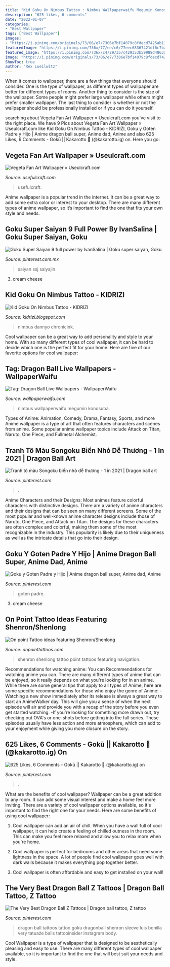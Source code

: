 ```yaml
---
title: "Kid Goku On Nimbus Tattoo : Nimbus Wallpaperwaifu Megumin Konosuba"
description: "625 likes, 6 comments"
date: "2022-01-07"
categories:
- "Best Wallpaper"
tags: ["Best Wallpaper"]
images:
- "https://i.pinimg.com/originals/73/06/e7/7306e7bf14079c8fdecd7425ab11f1e7.jpg"
featuredImage: "https://i.pinimg.com/736x/77/ee/c6/77eec68367421df6c7ba268bc7565cdd.jpg"
featured_image: "https://i.pinimg.com/736x/c4/29/35/c429353b59988d4863a3137458dd069d.jpg"
image: "https://i.pinimg.com/originals/73/06/e7/7306e7bf14079c8fdecd7425ab11f1e7.jpg"
ShowToc: true
author: "Rex Lueilwitz"
---
```



When it comes to wallpaper, there are a few things that everyone should consider. One is the type of wallpaper, as different types of wallpaper are better for different types of rooms. Another thing to consider is the size of the wallpaper. Some people might prefer large wallpaper while others might prefer smaller wallpaper. The last thing to consider is whether or not the wallpaper should be professionally installed or if you can do it yourself.

	

		
searching about Vegeta Fan Art Wallpaper » Useulcraft.com you've visit to the right place. We have 9 Pics about Vegeta Fan Art Wallpaper » Useulcraft.com like Kid Goku On Nimbus Tattoo - KIDRIZI, Goku y Goten Padre y Hijo | Anime dragon ball super, Anime dad, Anime and also 625 Likes, 6 Comments - Gokū || Kakarotto 🥕 (@kakarotto.ig) on. Here you go:
		
    
## Vegeta Fan Art Wallpaper » Useulcraft.com

<img loading=lazy src="https://www.usefulcraft.com/wp-content/uploads/2019/12/VegetaFanart18.jpg" onerror="this.onerror=null;this.src='https://tse2.mm.bing.net/th?id=OIP.rG314VB2djDOxwZcTUZzrAHaNK&amp;pid=15.1';" alt="Vegeta Fan Art Wallpaper » Useulcraft.com">

_Source: usefulcraft.com_

>usefulcraft. 

	

Anime wallpaper is a popular trend in the internet. It can be a great way to add some extra color or interest to your desktop. There are many different types of anime wallpaper, so it’s important to find the one that fits your own style and needs.

    
## Goku Super Saiyan 9 Full Power By IvanSalina | Goku Super Saiyan, Goku

<img loading=lazy src="https://i.pinimg.com/736x/50/f9/c1/50f9c14af0f4970e63318cbf9b977cbc.jpg" onerror="this.onerror=null;this.src='https://tse4.mm.bing.net/th?id=OIP.gG6_rMEDy5LO4ed9c5m1EAHaLO&amp;pid=15.1';" alt="Goku Super Saiyan 9 full power by IvanSalina | Goku super saiyan, Goku">

_Source: pinterest.com.mx_

>saiyan ssj saiyajin. 

	

3. cream cheese 

    
## Kid Goku On Nimbus Tattoo - KIDRIZI

<img loading=lazy src="https://i.pinimg.com/originals/bf/32/d5/bf32d54d9d794d659e2b3b416f547ea6.jpg" onerror="this.onerror=null;this.src='https://tse4.mm.bing.net/th?id=OIP.bq-sBJPvwO9hBswh5pk4ogHaHX&amp;pid=15.1';" alt="Kid Goku On Nimbus Tattoo - KIDRIZI">

_Source: kidrizi.blogspot.com_

>nimbus dannyo chronicink. 

	

Cool wallpaper can be a great way to add personality and style to your home. With so many different types of cool wallpaper, it can be hard to decide which one is the perfect fit for your home. Here are five of our favorite options for cool wallpaper: 

    
## Tag: Dragon Ball Live Wallpapers - WallpaperWaifu

<img loading=lazy src="https://wallpaperwaifu.com/wp-content/uploads/2021/08/kid-goku-flying-nimbus-thumb-1500x844.jpg" onerror="this.onerror=null;this.src='https://tse1.mm.bing.net/th?id=OIP.wLxfgJk9dCLpGeQPWIs7lwHaEK&amp;pid=15.1';" alt="Tag: Dragon Ball Live Wallpapers - WallpaperWaifu">

_Source: wallpaperwaifu.com_

>nimbus wallpaperwaifu megumin konosuba. 

	

Types of Anime: Animation, Comedy, Drama, Fantasy, Sports, and more
Anime wallpaper is a type of art that often features characters and scenes from anime. Some popular anime wallpaper topics include Attack on Titan, Naruto, One Piece, and Fullmetal Alchemist.

    
## Tranh Tô Màu Songoku Biến Nhỏ Dễ Thương - 1 In 2021 | Dragon Ball Art

<img loading=lazy src="https://i.pinimg.com/736x/0a/e1/70/0ae170e67f2fcdcd8b6f4753aefd2666.jpg" onerror="this.onerror=null;this.src='https://tse4.mm.bing.net/th?id=OIP.Mj82oX3xj4tX_OGOt8SU_gHaKe&amp;pid=15.1';" alt="Tranh tô màu Songoku biến nhỏ dễ thương - 1 in 2021 | Dragon ball art">

_Source: pinterest.com_

>. 

	

Anime Characters and their Designs: Most animes feature colorful characters with distinctive designs.
There are a variety of anime characters and their designs that can be seen on many different screens. Some of the most popular and well-known anime character designs include those of Naruto, One Piece, and Attack on Titan. The designs for these characters are often complex and colorful, making them some of the most recognizable in the industry. This popularity is likely due to their uniqueness as well as the intricate details that go into their design.

    
## Goku Y Goten Padre Y Hijo | Anime Dragon Ball Super, Anime Dad, Anime

<img loading=lazy src="https://i.pinimg.com/736x/c4/29/35/c429353b59988d4863a3137458dd069d.jpg" onerror="this.onerror=null;this.src='https://tse4.mm.bing.net/th?id=OIP.F4q-CNja0wpJU8NpfauW2wHaKe&amp;pid=15.1';" alt="Goku y Goten Padre y Hijo | Anime dragon ball super, Anime dad, Anime">

_Source: pinterest.com_

>goten padre. 

	

3. cream cheese 

    
## On Point Tattoo Ideas Featuring Shenron/Shenlong

<img loading=lazy src="http://onpointtattoos.com/wp-content/uploads/2016/06/tumblr_nxu6kvkMjM1unqq5mo1_500.jpg" onerror="this.onerror=null;this.src='https://tse2.mm.bing.net/th?id=OIP.Z4gHrp6S2hMAy0P0X3xB_gHaHa&amp;pid=15.1';" alt="On point Tattoo ideas featuring Shenron/Shenlong">

_Source: onpointtattoos.com_

>shenron shenlong tattoo point tattoos featuring navigation. 

	

Recommendations for watching anime: You can
Recommendations for watching anime you can. There are many different types of anime that can be enjoyed, so it really depends on what you're looking for in an anime. While there are some general tips that apply to all types of Anime, here are some specific recommendations for those who enjoy the genre of Anime: 
-Watching a new show immediately after its release is always a great way to start an AnimeWalker day. This will give you a sense of when the next episode will air and provide you with a recap of the story before you even get started watching. 
-If you're looking for something more drawn out, try checking out OVA's or one-shots before getting into the full series. These episodes usually have less action and more atmosphere, which can add to your enjoyment while giving you more closure on the story.

    
## 625 Likes, 6 Comments - Gokū || Kakarotto 🥕 (@kakarotto.ig) On

<img loading=lazy src="https://i.pinimg.com/736x/77/ee/c6/77eec68367421df6c7ba268bc7565cdd.jpg" onerror="this.onerror=null;this.src='https://tse1.mm.bing.net/th?id=OIP.sAHgUvT3ipD7AxpmcFQTVQHaI7&amp;pid=15.1';" alt="625 Likes, 6 Comments - Gokū || Kakarotto 🥕 (@kakarotto.ig) on">

_Source: pinterest.com_

>. 

	

What are the benefits of cool wallpaper?
Wallpaper can be a great addition to any room. It can add some visual interest and make a home feel more inviting. There are a variety of cool wallpaper options available, so it's important to find the right one for your needs. Here are some benefits of using cool wallpaper: 
1. Cool wallpaper can add an air of chill. When you have a wall full of cool wallpaper, it can help create a feeling of chilled outness in the room. This can make you feel more relaxed and allow you to relax more when you're home. 

2. Cool wallpaper is perfect for bedrooms and other areas that need some lightness in the space. A lot of people find cool wallpaper goes well with dark walls because it makes everything pop together better. 

3. Cool wallpaper is often affordable and easy to get installed on your wall!

    
## The Very Best Dragon Ball Z Tattoos | Dragon Ball Tattoo, Z Tattoo

<img loading=lazy src="https://i.pinimg.com/originals/73/06/e7/7306e7bf14079c8fdecd7425ab11f1e7.jpg" onerror="this.onerror=null;this.src='https://tse1.mm.bing.net/th?id=OIP.24qaotfKQ3G5wo6ktzmAFAHaJ5&amp;pid=15.1';" alt="The Very Best Dragon Ball Z Tattoos | Dragon ball tattoo, Z tattoo">

_Source: pinterest.com_

>dragon ball tattoos tattoo goku dragonball shenron sleeve luis bonilla very tatuaże balls tattooinsider instagram body. 

	

Cool Wallpaper is a type of wallpaper that is designed to be aesthetically pleasing and easy to use. There are many different types of cool wallpaper available, so it is important to find the one that will best suit your needs and style.

